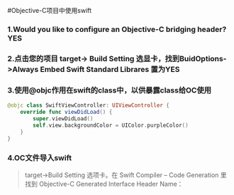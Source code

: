 #Objective-C项目中使用swift

### 1.Would you like to configure an Objective-C bridging header? YES

### 2.点击您的项目 target-> Build Setting 选显卡，找到BuidOptions->Always Embed Swift Standard Librares 置为YES
### 3.使用@objc作用在swift的class中，以供暴露class给OC使用

```swift
@objc class SwiftViewController: UIViewController {
    override func viewDidLoad() {
        super.viewDidLoad()
        self.view.backgroundColor = UIColor.purpleColor()
    }
}
```

### 4.OC文件导入swift
>  target->Build Setting 选项卡。在 Swift Compiler – Code Generation 里找到 Objective-C Generated Interface Header Name：